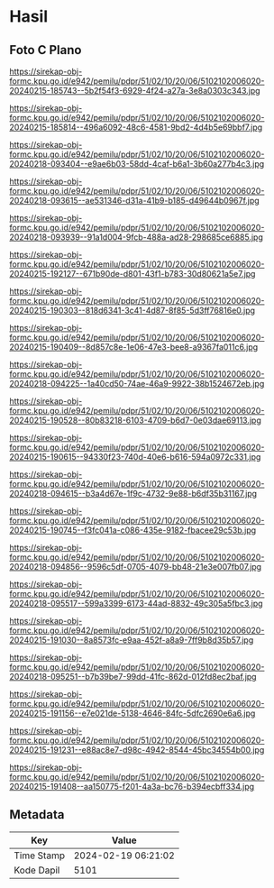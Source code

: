 # Hasil

## Foto C Plano

https://sirekap-obj-formc.kpu.go.id/e942/pemilu/pdpr/51/02/10/20/06/5102102006020-20240215-185743--5b2f54f3-6929-4f24-a27a-3e8a0303c343.jpg

https://sirekap-obj-formc.kpu.go.id/e942/pemilu/pdpr/51/02/10/20/06/5102102006020-20240215-185814--496a6092-48c6-4581-9bd2-4d4b5e69bbf7.jpg

https://sirekap-obj-formc.kpu.go.id/e942/pemilu/pdpr/51/02/10/20/06/5102102006020-20240218-093404--e9ae6b03-58dd-4caf-b6a1-3b60a277b4c3.jpg

https://sirekap-obj-formc.kpu.go.id/e942/pemilu/pdpr/51/02/10/20/06/5102102006020-20240218-093615--ae531346-d31a-41b9-b185-d49644b0967f.jpg

https://sirekap-obj-formc.kpu.go.id/e942/pemilu/pdpr/51/02/10/20/06/5102102006020-20240218-093939--91a1d004-9fcb-488a-ad28-298685ce6885.jpg

https://sirekap-obj-formc.kpu.go.id/e942/pemilu/pdpr/51/02/10/20/06/5102102006020-20240215-192127--671b90de-d801-43f1-b783-30d80621a5e7.jpg

https://sirekap-obj-formc.kpu.go.id/e942/pemilu/pdpr/51/02/10/20/06/5102102006020-20240215-190303--818d6341-3c41-4d87-8f85-5d3ff76816e0.jpg

https://sirekap-obj-formc.kpu.go.id/e942/pemilu/pdpr/51/02/10/20/06/5102102006020-20240215-190409--8d857c8e-1e06-47e3-bee8-a9367fa011c6.jpg

https://sirekap-obj-formc.kpu.go.id/e942/pemilu/pdpr/51/02/10/20/06/5102102006020-20240218-094225--1a40cd50-74ae-46a9-9922-38b1524672eb.jpg

https://sirekap-obj-formc.kpu.go.id/e942/pemilu/pdpr/51/02/10/20/06/5102102006020-20240215-190528--80b83218-6103-4709-b6d7-0e03dae69113.jpg

https://sirekap-obj-formc.kpu.go.id/e942/pemilu/pdpr/51/02/10/20/06/5102102006020-20240215-190615--94330f23-740d-40e6-b616-594a0972c331.jpg

https://sirekap-obj-formc.kpu.go.id/e942/pemilu/pdpr/51/02/10/20/06/5102102006020-20240218-094615--b3a4d67e-1f9c-4732-9e88-b6df35b31167.jpg

https://sirekap-obj-formc.kpu.go.id/e942/pemilu/pdpr/51/02/10/20/06/5102102006020-20240215-190745--f3fc041a-c086-435e-9182-fbacee29c53b.jpg

https://sirekap-obj-formc.kpu.go.id/e942/pemilu/pdpr/51/02/10/20/06/5102102006020-20240218-094856--9596c5df-0705-4079-bb48-21e3e007fb07.jpg

https://sirekap-obj-formc.kpu.go.id/e942/pemilu/pdpr/51/02/10/20/06/5102102006020-20240218-095517--599a3399-6173-44ad-8832-49c305a5fbc3.jpg

https://sirekap-obj-formc.kpu.go.id/e942/pemilu/pdpr/51/02/10/20/06/5102102006020-20240215-191030--8a8573fc-e9aa-452f-a8a9-7ff9b8d35b57.jpg

https://sirekap-obj-formc.kpu.go.id/e942/pemilu/pdpr/51/02/10/20/06/5102102006020-20240218-095251--b7b39be7-99dd-41fc-862d-012fd8ec2baf.jpg

https://sirekap-obj-formc.kpu.go.id/e942/pemilu/pdpr/51/02/10/20/06/5102102006020-20240215-191156--e7e021de-5138-4646-84fc-5dfc2690e6a6.jpg

https://sirekap-obj-formc.kpu.go.id/e942/pemilu/pdpr/51/02/10/20/06/5102102006020-20240215-191231--e88ac8e7-d98c-4942-8544-45bc34554b00.jpg

https://sirekap-obj-formc.kpu.go.id/e942/pemilu/pdpr/51/02/10/20/06/5102102006020-20240215-191408--aa150775-f201-4a3a-bc76-b394ecbff334.jpg


## Metadata

| Key        | Value               |
| ---------- | ------------------- |
| Time Stamp | 2024-02-19 06:21:02 |
| Kode Dapil | 5101                |



